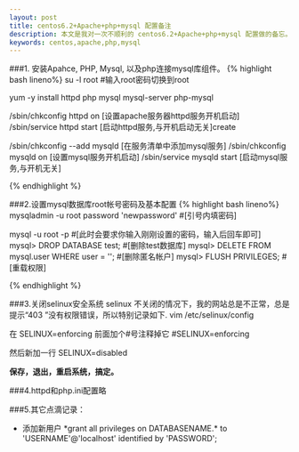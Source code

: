 ```yaml
---
layout: post
title: centos6.2+Apache+php+mysql 配置备注
description: 本文是我对一次不顺利的 centos6.2+Apache+php+mysql 配置做的备忘。
keywords: centos,apache,php,mysql
---
```


###1. 安装Apahce, PHP, Mysql, 以及php连接mysql库组件。
{% highlight bash lineno%}
su -l root #输入root密码切换到root

yum -y install httpd php mysql mysql-server php-mysql

/sbin/chkconfig httpd on [设置apache服务器httpd服务开机启动]
/sbin/service httpd start [启动httpd服务,与开机启动无关]create

/sbin/chkconfig --add mysqld [在服务清单中添加mysql服务]
/sbin/chkconfig mysqld on [设置mysql服务开机启动]
/sbin/service mysqld start [启动mysql服务,与开机无关]

{% endhighlight %}

###2.设置mysql数据库root帐号密码及基本配置
{% highlight bash lineno%}
mysqladmin -u root password 'newpassword' #[引号内填密码]

mysql -u root -p #[此时会要求你输入刚刚设置的密码，输入后回车即可]
mysql> DROP DATABASE test; #[删除test数据库]
mysql> DELETE FROM mysql.user WHERE user = ''; #[删除匿名帐户]
mysql> FLUSH PRIVILEGES; #[重载权限]

{% endhighlight %}

###3.关闭selinux安全系统
selinux 不关闭的情况下，我的网站总是不正常，总是提示“403 ”没有权限错误，所以特别记录如下.
vim /etc/selinux/config

在 SELINUX=enforcing 前面加个#号注释掉它
\#SELINUX=enforcing

然后新加一行
SELINUX=disabled

**保存，退出，重启系统，搞定。**

###4.httpd和php.ini配置略

###5.其它点滴记录：
+ 添加新用户 *grant all privileges on DATABASENAME.\* to 'USERNAME'@'localhost' identified by 'PASSWORD';


